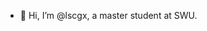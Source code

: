 - 👋 Hi, I’m @lscgx, a master student at SWU.
<!-- 
- 👀 I’m interested in ...
- 🌱 I’m currently learning ...
- 💞️ I’m looking to collaborate on ...
- 📫 How to reach me ...
--->
<!---
lscgx/lscgx is a ✨ special ✨ repository because its `README.md` (this file) appears on your GitHub profile.
You can click the Preview link to take a look at your changes.
--->
